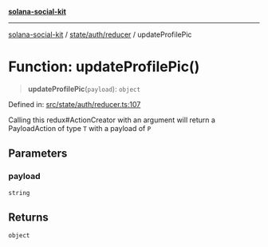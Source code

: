 [**solana-social-kit**](../../../../README.md)

***

[solana-social-kit](../../../../README.md) / [state/auth/reducer](../README.md) / updateProfilePic

# Function: updateProfilePic()

> **updateProfilePic**(`payload`): `object`

Defined in: [src/state/auth/reducer.ts:107](https://github.com/SendArcade/solana-social-starter/blob/98f94bb63d3814df24512365f6ae706d273e698f/src/state/auth/reducer.ts#L107)

Calling this redux#ActionCreator with an argument will
return a PayloadAction of type `T` with a payload of `P`

## Parameters

### payload

`string`

## Returns

`object`
